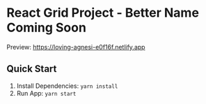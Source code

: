 # React Grid Project - Better Name Coming Soon

Preview: https://loving-agnesi-e0f16f.netlify.app

## Quick Start

1. Install Dependencies: `yarn install`
2. Run App: `yarn start`
